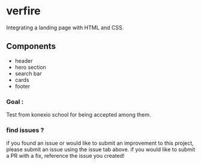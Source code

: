 # verfire

Integrating a landing page with HTML and CSS.

## Components

- header
- hero section
- search bar
- cards
- footer 
### Goal : 
Test from konexio school for being accepted among them.

### find issues ?

if you found an issue or would like to submit an improvement to this project, please submit an issue using the issue tab above. if you would like to submit a PR with a fix, reference the issue you created!